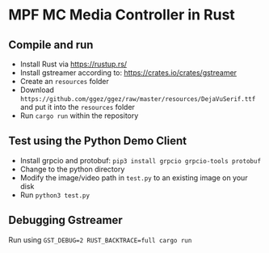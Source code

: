 MPF MC Media Controller in Rust
===============================

Compile and run
---------------

* Install Rust via https://rustup.rs/
* Install gstreamer according to: https://crates.io/crates/gstreamer
* Create an `resources` folder
* Download `https://github.com/ggez/ggez/raw/master/resources/DejaVuSerif.ttf` and put it into the `resources` folder
* Run `cargo run` within the repository

Test using the Python Demo Client
---------------------------------

* Install grpcio and protobuf: `pip3 install grpcio grpcio-tools protobuf`
* Change to the python directory
* Modify the image/video path in `test.py` to an existing image on your disk
* Run `python3 test.py`

Debugging Gstreamer
-------------------

Run using `GST_DEBUG=2 RUST_BACKTRACE=full cargo run`
